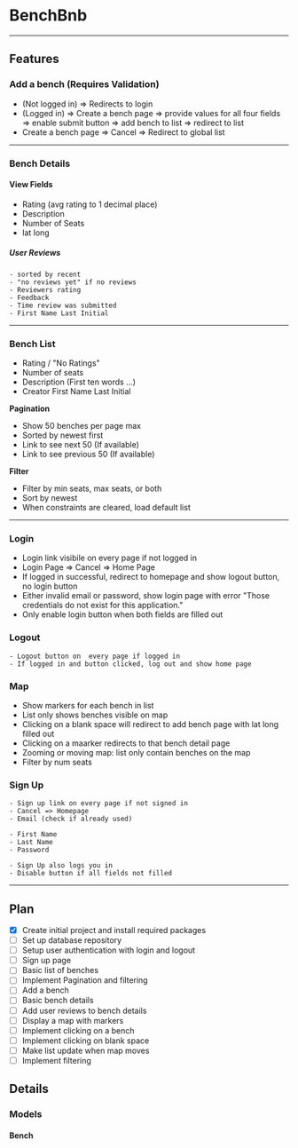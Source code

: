 # BenchBnb
---
## Features
### Add a bench (Requires Validation)
  - (Not logged in) => Redirects to login
  - (Logged in) => Create a bench page => provide values for all four fields => enable submit button => add bench to list => redirect to list
  - Create a bench page => Cancel => Redirect to global list 
---
### Bench Details
 #### View Fields
  - Rating (avg rating to 1 decimal place)
  - Description
  - Number of Seats
  - lat long
  ##### User Reviews 
    - sorted by recent
    - "no reviews yet" if no reviews
    - Reviewers rating
    - Feedback
    - Time review was submitted
    - First Name Last Initial
---
### Bench List
 - Rating / "No Ratings"
 - Number of seats
 - Description (First ten words ...)
 - Creator First Name Last Initial
 
 **Pagination**
 - Show 50 benches per page max
 - Sorted by newest first
 - Link to see next 50 (If available)
 - Link to see previous 50 (If available)
 
 **Filter**
 - Filter by min seats, max seats, or both
 - Sort by newest
 - When constraints are cleared, load default list
 
 ---
 ### Login 
  - Login link visibile on every page if not logged in
  - Login Page => Cancel => Home Page
  - If logged in successful, redirect to homepage and show logout button, no login button
  - Either invalid email or password, show login page with error "Those credentials do not exist for this application."
  - Only enable login button when both fields are filled out
  
  ### Logout 
    - Logout button on  every page if logged in
    - If logged in and button clicked, log out and show home page
    
 ### Map
  - Show markers for each bench in list
  - List only shows benches visible on map
  - Clicking on a blank space will redirect to add bench page with lat long filled  out
  - Clicking on a maarker redirects to that bench detail page
  - Zooming or moving map:  list only contain benches on the map
  - Filter by num seats
  
 
 ### Sign Up
    - Sign up link on every page if not signed in
    - Cancel => Homepage
    - Email (check if already used)
    
    - First Name
    - Last Name
    - Password
    
    - Sign Up also logs you in
    - Disable button if all fields not filled
 
 ---
 ## Plan
- [x] Create initial project and install required packages
- [ ] Set up database repository
- [ ] Setup user authentication with login and logout
- [ ] Sign up page
- [ ] Basic list of benches 
- [ ] Implement Pagination and filtering
- [ ] Add a bench 
- [ ] Basic bench details
- [ ] Add user reviews to bench details
- [ ] Display a map with markers 
- [ ] Implement clicking on a bench
- [ ] Implement clicking on blank space
- [ ] Make list update when map moves 
- [ ] Implement filtering

## Details

### Models

#### Bench 
  
